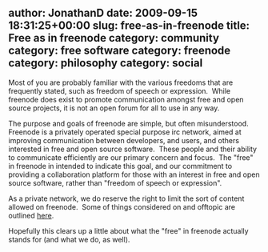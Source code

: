author: JonathanD
date: 2009-09-15 18:31:25+00:00
slug: free-as-in-freenode
title: Free as in freenode
category: community
category: free software
category: freenode
category: philosophy
category: social
---
Most of you are probably familiar with the various freedoms that are frequently stated, such as freedom of speech or expression.  While freenode does exist to promote communication amongst free and open source projects, it is not an open forum for all to use in any way.

The purpose and goals of freenode are simple, but often misunderstood.  Freenode is a privately operated special purpose irc network, aimed at improving communication between developers, and users, and others interested in free and open source software.  These people and their ability to communicate efficiently are our primary concern and focus.  The "free" in freenode in intended to indicate this goal, and our commitment to providing a collaboration platform for those with an interest in free and open source software, rather than "freedom of speech or expression".

As a private network, we do reserve the right to limit the sort of content allowed on freenode.  Some of things considered on and offtopic are outlined [here](http://freenode.net/policy.shtml#ontopic).

Hopefully this clears up a little about what the "free" in freenode actually stands for (and what we do, as well).
